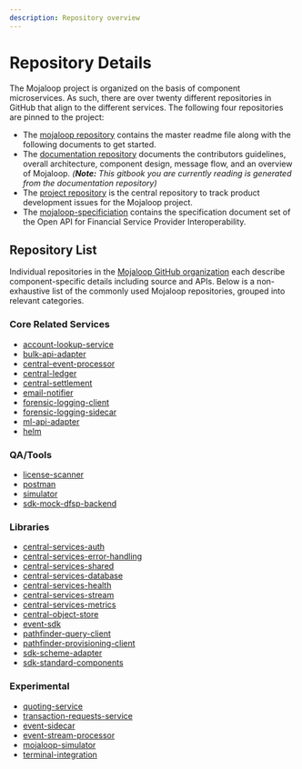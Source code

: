 ```yaml
---
description: Repository overview
---
```


# Repository Details

The Mojaloop project is organized on the basis of component microservices. As such, there are over twenty different repositories in GitHub that align to the different services. The following four repositories are pinned to the project:

* The [mojaloop repository](https://github.com/mojaloop/mojaloop) contains the master readme file along with the following documents to get started.
* The [documentation repository](https://github.com/mojaloop/documentation) documents the contributors guidelines, overall architecture, component design, message flow, and an overview of Mojaloop. _(__Note:__ This gitbook you are currently reading is generated from the documentation repository)_
* The [project repository](https://github.com/mojaloop/project) is the central repository to track product development issues for the Mojaloop project.
* The [mojaloop-specificiation](https://github.com/mojaloop/mojaloop-specification) contains the specification document set of the Open API for Financial Service Provider Interoperability.


## Repository List

Individual repositories in the [Mojaloop GitHub organization](https://github.com/mojaloop/) each describe component-specific details including source and APIs. Below is a non-exhaustive list of the commonly used Mojaloop repositories, grouped into relevant categories.

### Core Related Services
- [account-lookup-service](https://github.com/mojaloop/account-lookup-service)
- [bulk-api-adapter](https://github.com/mojaloop/bulk-api-adapter)
- [central-event-processor](https://github.com/mojaloop/central-event-processor)
- [central-ledger](https://github.com/mojaloop/central-ledger)
- [central-settlement](https://github.com/mojaloop/central-settlement)
- [email-notifier](https://github.com/mojaloop/email-notifier)
- [forensic-logging-client](https://github.com/mojaloop/forensic-logging-client)
- [forensic-logging-sidecar](https://github.com/mojaloop/forensic-logging-sidecar)
- [ml-api-adapter](https://github.com/mojaloop/ml-api-adapter)
- [helm](https://github.com/mojaloop/helm)


### QA/Tools
- [license-scanner](https://github.com/mojaloop/license-scanner)
- [postman](https://github.com/mojaloop/postman)
- [simulator](https://github.com/mojaloop/simulator)
- [sdk-mock-dfsp-backend](https://github.com/mojaloop/sdk-mock-dfsp-backend)

### Libraries
- [central-services-auth](https://github.com/mojaloop/central-services-auth)
- [central-services-error-handling](https://github.com/mojaloop/central-services-error-handling)
- [central-services-shared](https://github.com/mojaloop/central-services-shared)
- [central-services-database](https://github.com/mojaloop/central-services-database)
- [central-services-health](https://github.com/mojaloop/central-services-health)
- [central-services-stream](https://github.com/mojaloop/central-services-stream)
- [central-services-metrics](https://github.com/mojaloop/central-services-metrics)
- [central-object-store](https://github.com/mojaloop/central-object-store)
- [event-sdk](https://github.com/mojaloop/event-sdk)
- [pathfinder-query-client](https://github.com/mojaloop/pathfinder-query-client)
- [pathfinder-provisioning-client](https://github.com/mojaloop/pathfinder-provisioning-client)
- [sdk-scheme-adapter](https://github.com/mojaloop/sdk-scheme-adapter)
- [sdk-standard-components](https://github.com/mojaloop/sdk-standard-components)

### Experimental
- [quoting-service](https://github.com/mojaloop/quoting-service)
- [transaction-requests-service](https://github.com/mojaloop/transaction-requests-service)
- [event-sidecar](https://github.com/mojaloop/event-sidecar)
- [event-stream-processor](https://github.com/mojaloop/event-stream-processor)
- [mojaloop-simulator](https://github.com/mojaloop/mojaloop-simulator)
- [terminal-integration](https://github.com/mojaloop/terminal-integration)

